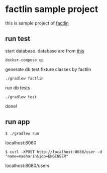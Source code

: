 # factlin sample project

this is sample project of [factlin](https://github.com/maeharin/factlin)

## run test

start database. database are from [this](http://www.postgresqltutorial.com/postgresql-sample-database/)

```
docker-compose up
```

generate db test fixture classes by factlin

```
./gradlew factlin
```

run db tests

```
./gradlew test
```

done!

## run app

```
$ ./gradlew run
```

localhost:8080

```
$ curl -XPOST http://localhost:8080/user -d "name=maeharin&job=ENGINEER"
```

localhost:8080/users
